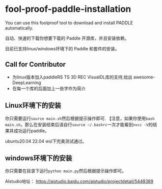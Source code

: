 # fool-proof-paddle-installation
You can use this foolproof tool to download and install PADDLE automatically.

自动、快速的下载你想要下载的 Paddle 开源库，并且安装依赖。

目前已支持linux/windows环境下的 Paddle 和套件的安装。

## Call for Contributor
- 为linux版本加入paddleRS TS 3D REC VisualDL库的支持,给出 awesome-DeepLearning
- 在每一个库的后面加上一些字作为简介

## Linux环境下的安装
你只需要运行`source main.sh`然后根据提示操作即可.
【注意，如果你使用`bash main.sh`，那么在安装结束后请自行`source ~/.bashrc`一次才能看到`nvcc -V`的结果并成功运行paddle。

ubuntu20.04 22.04 wsl下完美测试通过。

## windows环境下的安装
你只需要在目录下运行`python main.py`然后根据提示操作即可。

AIstudio地址：
https://aistudio.baidu.com/aistudio/projectdetail/5448389
